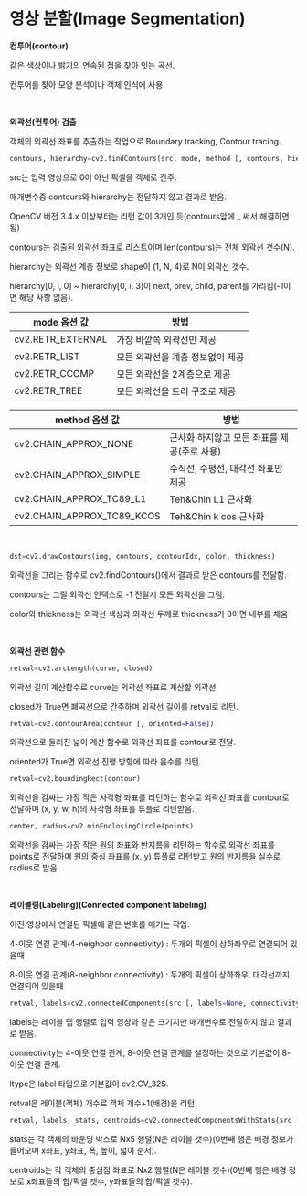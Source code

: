 # 영상 분할(Image Segmentation)

**컨투어(contour)**

같은 색상이나 밝기의 연속된 점을 찾아 잇는 곡선.

컨투어를 찾아 모양 분석이나 객체 인식에 사용.

<br>

**외곽선(컨투어) 검출**

객체의 외곽선 좌표를 추출하는 작업으로 Boundary tracking, Contour tracing.

```python
contours, hierarchy=cv2.findContours(src, mode, method [, contours, hierarchy, offset])
```

src는 입력 영상으로 0이 아닌 픽셀을 객체로 간주.

매개변수중 contours와 hierarchy는 전달하지 않고 결과로 받음.

OpenCV 버전 3.4.x 이상부터는 리턴 값이 3개인 듯(contours앞에 _ 써서 해결하면 됨)

contours는 검출된 외곽선 좌표로 리스트이며 len(contours)는 전체 외곽선 갯수(N).

hierarchy는 외곽선 계층 정보로 shape이 (1, N, 4)로 N이 외곽선 갯수.

hierarchy[0, i, 0] ~ hierarchy[0, i, 3]이 next, prev, child, parent를 가리킴(-1이면 해당 사항 없음).

| mode 옵션 값      | 방법                             |
| ----------------- | -------------------------------- |
| cv2.RETR_EXTERNAL | 가장 바깥쪽 외곽선만 제공        |
| cv2.RETR_LIST     | 모든 외곽선을 계층 정보없이 제공 |
| cv2.RETR_CCOMP    | 모든 외곽선을 2계층으로 제공     |
| cv2.RETR_TREE     | 모든 외곽선을 트리 구조로 제공   |

| method 옵션 값             | 방법                                        |
| -------------------------- | ------------------------------------------- |
| cv2.CHAIN_APPROX_NONE      | 근사화 하지않고 모든 좌표를 제공(주로 사용) |
| cv2.CHAIN_APPROX_SIMPLE    | 수직선, 수평선, 대각선 좌표만 제공          |
| cv2.CHAIN_APPROX_TC89_L1   | Teh&Chin L1 근사화                          |
| cv2.CHAIN_APPROX_TC89_KCOS | Teh&Chin k cos 근사화                       |

<br>

```python
dst=cv2.drawContours(img, contours, contourIdx, color, thickness)
```

외곽선을 그리는 함수로 cv2.findContours()에서 결과로 받은 contours를 전달함.

contours는 그릴 외곽선 인덱스로 -1 전달시 모든 외곽선을 그림.

color와 thickness는 외곽선 색상과 외곽선 두께로 thickness가 0이면 내부를 채움

<br>

**외곽선 관련 함수**

```python
retval=cv2.arcLength(curve, closed)
```

외곽선 길이 계산함수로 curve는 외곽선 좌표로 계산할 외곽선.

closed가 True면 폐곡선으로 간주하며 외곽선 길이를 retval로 리턴.

```python
retval=cv2.contourArea(contour [, oriented=False])
```

외곽선으로 둘러진 넓이 계산 함수로 외곽선 좌표를 contour로 전달.

oriented가 True면 외곽선 진행 방향에 따라 음수를 리턴.

```python
retval=cv2.boundingRect(contour)
```

외곽선을 감싸는 가장 작은 사각형 좌표를 리턴하는 함수로 외곽선 좌표를 contour로 전달하며 (x, y, w, h)의 사각형 좌표를 튜플로 리턴받음.

```python
center, radius=cv2.minEnclosingCircle(points)
```

외곽선을 감싸는 가장 작은 원의 좌표와 반지름을 리턴하는 함수로 외곽선 좌표를 points로 전달하며 원의 중심 좌표를 (x, y) 튜플로 리턴받고 원의 반지름을 실수로 radius로 받음.

<br>

**레이블링(Labeling)(Connected component labeling)**

이진 영상에서 연결된 픽셀에 같은 번호를 매기는 작업.

4-이웃 연결 관계(4-neighbor connectivity) : 두개의 픽셀이 상하좌우로 연결되어 있을때

8-이웃 연결 관계(8-neighbor connectivity) : 두개의 픽셀이 상하좌우, 대각선까지 연결되어 있을때

```python
retval, labels=cv2.connectedComponents(src [, labels=None, connectivity=8, ltype=cv2.CV_32S])
```

labels는 레이블 맵 행렬로 입력 영상과 같은 크기지만 매개변수로 전달하지 않고 결과로 받음.

connectivity는 4-이웃 연결 관계, 8-이웃 연결 관계를 설정하는 것으로 기본값이 8-이웃 연결 관계.

ltype은 label 타입으로 기본값이 cv2.CV_32S.

retval은 레이블(객체) 개수로 객체 개수+1(배경)을 리턴.

```python
retval, labels, stats, centroids=cv2.connectedComponentsWithStats(src [, labels, stats, centroids, connectivity, ltype])
```

stats는 각 객체의 바운딩 박스로 Nx5 행렬(N은 레이블 갯수)(0번째 행은 배경 정보가 들어오며 x좌표, y좌표, 폭, 높이, 넓이 순서).

centroids는 각 객체의 중심점 좌표로 Nx2 행렬(N은 레이블 갯수)(0번째 행은 배경 정보로 x좌표들의 합/픽셀 갯수, y좌표들의 합/픽셀 갯수).

<br>

